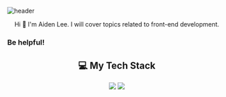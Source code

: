 
![header](https://capsule-render.vercel.app/api?type=waving&color=gradient&height=300&section=header&text=AidenLee%20이유민&animation=twinkling&fontsize=100)
<p align="center"> Hi 🤗 I'm Aiden Lee. I will cover topics related to front-end development. <br> <h3>Be helpful!</h3> </p>


<h2 align="center">💻 My Tech Stack</h2>

<p align="center">
<img src="https://img.shields.io/badge/Typescript-3178C6?style=flat-square&logo=Typescript&logoColor=white"/>
<img src="https://img.shields.io/badge/Firebase-FFCA28?style=flat-square&logo=firebase&logoColor=white"/>
</p>


